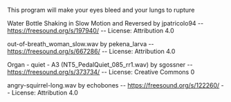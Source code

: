 This program will make your eyes bleed and your lungs to rupture

Water Bottle Shaking in Slow Motion and Reversed  by jpatricolo94 -- https://freesound.org/s/197940/ -- License: Attribution 4.0

out-of-breath_woman_slow.wav by pekena_larva -- https://freesound.org/s/667286/ -- License: Attribution 4.0

Organ - quiet - A3 (NT5_PedalQuiet_085_rr1.wav) by sgossner -- https://freesound.org/s/373734/ -- License: Creative Commons 0

angry-squirrel-long.wav by echobones -- https://freesound.org/s/122260/ -- License: Attribution 4.0
